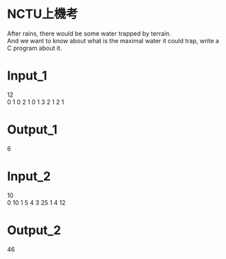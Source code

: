 # NCTU上機考
After rains, there would be some water trapped by terrain.<br>
And we want to know about what is the maximal water it could trap, write a C program about it.<br>
# Input_1
12<br>
0 1 0 2 1 0 1 3 2 1 2 1
# Output_1
6
# Input_2
10<br>
0 10 1 5 4 3 25 1 4 12
# Output_2
46

